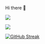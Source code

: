 Hi there 👋

![](http://github-profile-summary-cards.vercel.app/api/cards/profile-details?username=SourabhSuman007&theme=tokyonight)

![](http://github-profile-summary-cards.vercel.app/api/cards/repos-per-language?username=SourabhSuman007&theme=tokyonight)


[![GitHub Streak](https://streak-stats.demolab.com/?user=SourabhSuman007&theme=tokyonight)](https://git.io/streak-stats)

